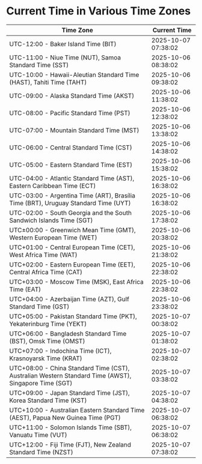 # Current Time in Various Time Zones

| Time Zone | Current Time |
|-----------|--------------|
| UTC-12:00 - Baker Island Time (BIT) | 2025-10-07 07:38:02 |
| UTC-11:00 - Niue Time (NUT), Samoa Standard Time (SST) | 2025-10-06 08:38:02 |
| UTC-10:00 - Hawaii-Aleutian Standard Time (HAST), Tahiti Time (TAHT) | 2025-10-06 09:38:02 |
| UTC-09:00 - Alaska Standard Time (AKST) | 2025-10-06 11:38:02 |
| UTC-08:00 - Pacific Standard Time (PST) | 2025-10-06 12:38:02 |
| UTC-07:00 - Mountain Standard Time (MST) | 2025-10-06 13:38:02 |
| UTC-06:00 - Central Standard Time (CST) | 2025-10-06 14:38:02 |
| UTC-05:00 - Eastern Standard Time (EST) | 2025-10-06 15:38:02 |
| UTC-04:00 - Atlantic Standard Time (AST), Eastern Caribbean Time (ECT) | 2025-10-06 16:38:02 |
| UTC-03:00 - Argentina Time (ART), Brasília Time (BRT), Uruguay Standard Time (UYT) | 2025-10-06 16:38:02 |
| UTC-02:00 - South Georgia and the South Sandwich Islands Time (SGT) | 2025-10-06 17:38:02 |
| UTC±00:00 - Greenwich Mean Time (GMT), Western European Time (WET) | 2025-10-06 20:38:02 |
| UTC+01:00 - Central European Time (CET), West Africa Time (WAT) | 2025-10-06 21:38:02 |
| UTC+02:00 - Eastern European Time (EET), Central Africa Time (CAT) | 2025-10-06 22:38:02 |
| UTC+03:00 - Moscow Time (MSK), East Africa Time (EAT) | 2025-10-06 22:38:02 |
| UTC+04:00 - Azerbaijan Time (AZT), Gulf Standard Time (GST) | 2025-10-06 23:38:02 |
| UTC+05:00 - Pakistan Standard Time (PKT), Yekaterinburg Time (YEKT) | 2025-10-07 00:38:02 |
| UTC+06:00 - Bangladesh Standard Time (BST), Omsk Time (OMST) | 2025-10-07 01:38:02 |
| UTC+07:00 - Indochina Time (ICT), Krasnoyarsk Time (KRAT) | 2025-10-07 02:38:02 |
| UTC+08:00 - China Standard Time (CST), Australian Western Standard Time (AWST), Singapore Time (SGT) | 2025-10-07 03:38:02 |
| UTC+09:00 - Japan Standard Time (JST), Korea Standard Time (KST) | 2025-10-07 04:38:02 |
| UTC+10:00 - Australian Eastern Standard Time (AEST), Papua New Guinea Time (PGT) | 2025-10-07 06:38:02 |
| UTC+11:00 - Solomon Islands Time (SBT), Vanuatu Time (VUT) | 2025-10-07 06:38:02 |
| UTC+12:00 - Fiji Time (FJT), New Zealand Standard Time (NZST) | 2025-10-07 07:38:02 |
